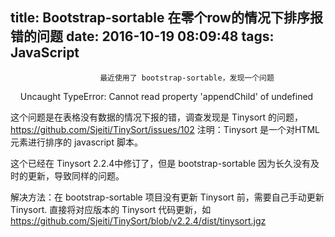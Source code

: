 title: Bootstrap-sortable 在零个row的情况下排序报错的问题
date: 2016-10-19 08:09:48
tags: JavaScript
---


						最近使用了 bootstrap-sortable，发现一个问题

    Uncaught TypeError: Cannot read property 'appendChild' of undefined

这个问题是在表格没有数据的情况下报的错，调查发现是 Tinysort 的问题，https://github.com/Sjeiti/TinySort/issues/102
注明：Tinysort 是一个对HTML元素进行排序的 javascript 脚本。

这个已经在 Tinysort 2.2.4中修订了，但是 bootstrap-sortable 因为长久没有及时的更新，导致同样的问题。


解决方法：在 bootstrap-sortable 项目没有更新 Tinysort 前，需要自己手动更新 Tinysort. 直接将对应版本的 Tinysort 代码更新，如
https://github.com/Sjeiti/TinySort/blob/v2.2.4/dist/tinysort.jgz
                                   